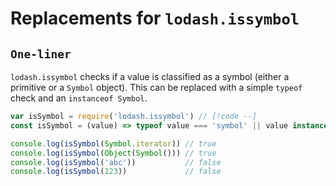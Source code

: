 # Replacements for `lodash.issymbol`

## `One-liner`

`lodash.issymbol` checks if a value is classified as a symbol (either a primitive or a `Symbol` object). This can be replaced with a simple `typeof` check and an `instanceof Symbol`.

```js
var isSymbol = require('lodash.issymbol') // [!code --]
const isSymbol = (value) => typeof value === 'symbol' || value instanceof Symbol // [!code ++]

console.log(isSymbol(Symbol.iterator)) // true
console.log(isSymbol(Object(Symbol())) // true
console.log(isSymbol('abc'))           // false
console.log(isSymbol(123))             // false
```

